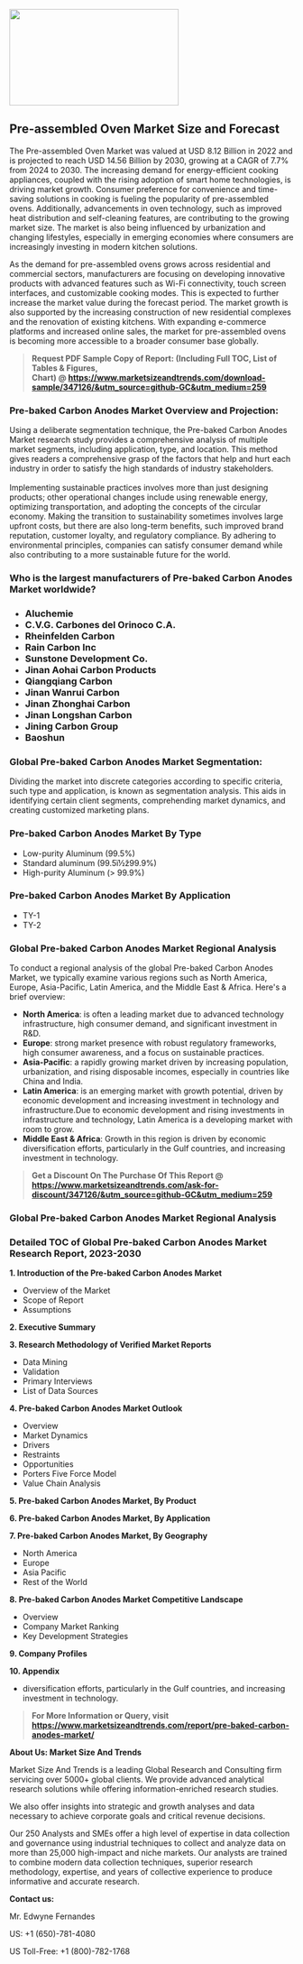 <p><img class="alignnone size-medium wp-image-20088" src="https://ffe5etoiles.com/wp-content/uploads/2024/12/MST1-300x171.png" alt="" width="300" height="171" /></p><h2>Pre-assembled Oven Market Size and Forecast</h2><p>The Pre-assembled Oven Market was valued at USD 8.12 Billion in 2022 and is projected to reach USD 14.56 Billion by 2030, growing at a CAGR of 7.7% from 2024 to 2030. The increasing demand for energy-efficient cooking appliances, coupled with the rising adoption of smart home technologies, is driving market growth. Consumer preference for convenience and time-saving solutions in cooking is fueling the popularity of pre-assembled ovens. Additionally, advancements in oven technology, such as improved heat distribution and self-cleaning features, are contributing to the growing market size. The market is also being influenced by urbanization and changing lifestyles, especially in emerging economies where consumers are increasingly investing in modern kitchen solutions.</p><p>As the demand for pre-assembled ovens grows across residential and commercial sectors, manufacturers are focusing on developing innovative products with advanced features such as Wi-Fi connectivity, touch screen interfaces, and customizable cooking modes. This is expected to further increase the market value during the forecast period. The market growth is also supported by the increasing construction of new residential complexes and the renovation of existing kitchens. With expanding e-commerce platforms and increased online sales, the market for pre-assembled ovens is becoming more accessible to a broader consumer base globally.</p></p><blockquote id="" class=""><strong>Request PDF Sample Copy of Report: (Including Full TOC, List of Tables &amp; Figures, Chart)&nbsp;@&nbsp;<strong><a href="https://www.marketsizeandtrends.com/download-sample/347126/&utm_source=github-GC&utm_medium=259" target="_blank">https://www.marketsizeandtrends.com/download-sample/347126/&utm_source=github-GC&utm_medium=259</a></strong></strong></blockquote><h3 id="" class="">Pre-baked Carbon Anodes Market&nbsp;Overview and Projection:</h3><p id="" class="">Using a deliberate segmentation technique, the Pre-baked Carbon Anodes Market research study provides a comprehensive analysis of multiple market segments, including application, type, and location. This method gives readers a comprehensive grasp of the factors that help and hurt each industry in order to satisfy the high standards of industry stakeholders. <br /> <br />Implementing sustainable practices involves more than just designing products; other operational changes include using renewable energy, optimizing transportation, and adopting the concepts of the circular economy. Making the transition to sustainability sometimes involves large upfront costs, but there are also long-term benefits, such improved brand reputation, customer loyalty, and regulatory compliance. By adhering to environmental principles, companies can satisfy consumer demand while also contributing to a more sustainable future for the world.</p><h3 id="" class="">Who is the largest manufacturers of&nbsp;Pre-baked Carbon Anodes Market worldwide?</h3><h3 class=""><p><ul><li>Aluchemie </li><li> C.V.G. Carbones del Orinoco C.A. </li><li> Rheinfelden Carbon </li><li> Rain Carbon Inc </li><li> Sunstone Development Co. </li><li> Jinan Aohai Carbon Products </li><li> Qiangqiang Carbon </li><li> Jinan Wanrui Carbon </li><li> Jinan Zhonghai Carbon </li><li> Jinan Longshan Carbon </li><li> Jining Carbon Group </li><li> Baoshun</li></ul></p></h3><h3 id="" class="">Global&nbsp;Pre-baked Carbon Anodes Market Segmentation:</h3><p id="" class="">Dividing the market into discrete categories according to specific criteria, such type and application, is known as segmentation analysis. This aids in identifying certain client segments, comprehending market dynamics, and creating customized marketing plans.</p><h3 id="" class="">Pre-baked Carbon Anodes Market&nbsp;By Type</h3><p><p><ul><li>Low-purity Aluminum (99.5%)</li><li> Standard aluminum (99.5ï½ž99.9%)</li><li> High-purity Aluminum (> 99.9%)</p></li></ul></p></p><h3 id="" class="">Pre-baked Carbon Anodes Market&nbsp;By Application</h3><p class=""><p><ul><li>TY-1</li><li> TY-2</li></ul></p></p><h3 id="" class="">Global Pre-baked Carbon Anodes Market Regional Analysis</h3><p id="" class="">To conduct a regional analysis of the global Pre-baked Carbon Anodes Market, we typically examine various regions such as North America, Europe, Asia-Pacific, Latin America, and the Middle East &amp; Africa. Here's a brief overview:</p><ul><li><strong>North America</strong>: is often a leading market due to advanced technology infrastructure, high consumer demand, and significant investment in R&amp;D.</li><li><strong>Europe</strong>: strong market presence with robust regulatory frameworks, high consumer awareness, and a focus on sustainable practices.</li><li><strong>Asia-Pacific</strong>: a rapidly growing market driven by increasing population, urbanization, and rising disposable incomes, especially in countries like China and India.</li><li><strong>Latin America</strong>: is an emerging market with growth potential, driven by economic development and increasing investment in technology and infrastructure.Due to economic development and rising investments in infrastructure and technology, Latin America is a developing market with room to grow.</li><li><strong>Middle East &amp; Africa</strong>: Growth in this region is driven by economic diversification efforts, particularly in the Gulf countries, and increasing investment in technology.</li></ul><blockquote id="" class=""><strong>Get a Discount On The Purchase Of This Report @ <strong><a href="https://www.marketsizeandtrends.com/ask-for-discount/347126/&utm_source=github-GC&utm_medium=259" target="_blank">https://www.marketsizeandtrends.com/ask-for-discount/347126/&utm_source=github-GC&utm_medium=259</a></strong></strong></blockquote><h3 id="" class="">Global Pre-baked Carbon Anodes Market Regional Analysis</h3><h3 id="" class="">Detailed TOC of Global Pre-baked Carbon Anodes Market Research Report, 2023-2030</h3><p id="" class=""><strong>1. Introduction of the Pre-baked Carbon Anodes Market</strong></p><ul><li>Overview of the Market</li><li>Scope of Report</li><li>Assumptions</li></ul><p id="" class=""><strong>2. Executive Summary</strong></p><p id="" class=""><strong>3. Research Methodology of Verified Market Reports</strong></p><ul><li>Data Mining</li><li>Validation</li><li>Primary Interviews</li><li>List of Data Sources</li></ul><p id="" class=""><strong>4. Pre-baked Carbon Anodes Market Outlook</strong></p><ul><li>Overview</li><li>Market Dynamics</li><li>Drivers</li><li>Restraints</li><li>Opportunities</li><li>Porters Five Force Model</li><li>Value Chain Analysis</li></ul><p id="" class=""><strong>5. Pre-baked Carbon Anodes Market, By Product</strong></p><p id="" class=""><strong>6. Pre-baked Carbon Anodes Market, By Application</strong></p><p id="" class=""><strong>7. Pre-baked Carbon Anodes Market, By Geography</strong></p><ul><li>North America</li><li>Europe</li><li>Asia Pacific</li><li>Rest of the World</li></ul><p id="" class=""><strong>8. Pre-baked Carbon Anodes Market Competitive Landscape</strong></p><ul><li>Overview</li><li>Company Market Ranking</li><li>Key Development Strategies</li></ul><p id="" class=""><strong>9. Company Profiles</strong></p><p id="" class=""><strong>10. Appendix</strong></p><ul><li>diversification efforts, particularly in the Gulf countries, and increasing investment in technology.</li></ul><blockquote id="" class=""><strong>For More Information or Query, visit <strong><strong><a href="https://www.marketsizeandtrends.com/report/pre-baked-carbon-anodes-market/" target="_blank">https://www.marketsizeandtrends.com/report/pre-baked-carbon-anodes-market/</a></strong></strong></strong></blockquote><p id="" class=""><strong>About Us: Market Size And Trends</strong></p><p id="" class="">Market Size And Trends is a leading Global Research and Consulting firm servicing over 5000+ global clients. We provide advanced analytical research solutions while offering information-enriched research studies.</p><p id="" class="">We also offer insights into strategic and growth analyses and data necessary to achieve corporate goals and critical revenue decisions.</p><p id="" class="">Our 250 Analysts and SMEs offer a high level of expertise in data collection and governance using industrial techniques to collect and analyze data on more than 25,000 high-impact and niche markets. Our analysts are trained to combine modern data collection techniques, superior research methodology, expertise, and years of collective experience to produce informative and accurate research.</p><p id="" class=""><strong>Contact us:</strong></p><p id="" class="">Mr. Edwyne Fernandes</p><p id="" class="">US: +1 (650)-781-4080</p><p id="" class="">US Toll-Free: +1 (800)-782-1768</p>
